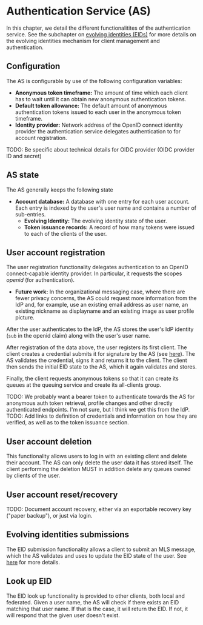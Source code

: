 # Authentication Service (AS)

In this chapter, we detail the different functionalitites of the authentication service. See the subchapter on [evolving identities (EIDs)](./authentication_service/evolving_identities.md) for more details on the evolving identities mechanism for client management and authentication.

## Configuration

The AS is configurable by use of the following configuration variables:

* **Anonymous token timeframe:** The amount of time which each client has to wait until it can obtain new anonymous authentication tokens.
* **Default token allowance:** The default amount of anonymous authentication tokens issued to each user in the anonymous token timeframe.
* **Identity provider:** Network address of the OpenID connect identity provider the authentication service delegates authentication to for account registration.

TODO: Be specific about technical details for OIDC provider (OIDC provider ID and secret)

## AS state

The AS generally keeps the following state

* **Account database:** A database with one entry for each user account. Each entry is indexed by the user's user name and contains a number of sub-entries.
  * **Evolving Identity:** The evolving identity state of the user.
  * **Token issuance records:** A record of how many tokens were issued to each of the clients of the user.

## User account registration

The user registration functionality delegates authentication to an OpenID connect-capable identity provider. In particular, it requests the scopes *openid* (for authentication).

* **Future work:** In the organizational messaging case, where there are fewer privacy concerns, the AS could request more information from the IdP and, for example, use an existing email address as user name, an existing nickname as displayname and an existing image as user profile picture.

After the user authenticates to the IdP, the AS stores the user's IdP identity (`sub` in the openid claim) along with the user's user name.

After registration of the data above, the user registers its first client. The client creates a credential submits it for signature by the AS (see [here](./authentication_service.md#credential-signature-requests-csrs)). The AS validates the credential, signs it and returns it to the client. The client then sends the initial EID state to the AS, which it again validates and stores.

Finally, the client requests anonymous tokens so that it can create its queues at the queuing service and create its all-clients group.

TODO: We probably want a bearer token to authenticate towards the AS for anonymous auth token retrieval, profile changes and other directly authenticated endpoints. I'm not sure, but I think we get this from the IdP.
TODO: Add links to definition of credentials and information on how they are verified, as well as to the token issuance section.

## User account deletion

This functionality allows users to log in with an existing client and delete their account. The AS can only delete the user data it has stored itself. The client performing the deletion MUST in addition delete any queues owned by clients of the user.

## User account reset/recovery

TODO: Document account recovery, either via an exportable recovery key ("paper backup"), or just via login.

## Evolving identities submissions

The EID submission functionality allows a client to submit an MLS message, which the AS validates and uses to update the EID state of the user. See [here](./authentication_service/evolving_identities.md) for more details.

## Look up EID

The EID look up functionality is provided to other clients, both local and federated. Given a user name, the AS will check if there exists an EID matching that user name. If that is the case, it will return the EID. If not, it will respond that the given user doesn't exist.

